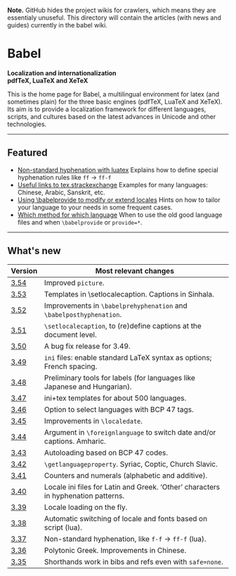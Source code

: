 
**Note.** GitHub hides the project wikis for crawlers, which means they are
essentialy unuseful. This directory will contain the articles (with
news and guides) currently in the babel wiki.
# Babel

**Localization and internationalization**<br/>
**pdfTeX, LuaTeX and XeTeX**

This is the home page for Babel, a multilingual environment for latex (and sometimes plain) for the three basic engines (pdfTeX, LuaTeX and XeTeX). Its aim is to provide a localization framework for different languages, scripts, and cultures based on the latest advances in Unicode and other technologies.

-----------------------

## Featured 

* [Non-standard hyphenation with   luatex](non-standard-hyphenation-with-luatex.md)
  Explains how to define special hyphenation rules like `ff` → `ff-f`
* [Useful links to   tex.strackexchange](useful-links-to-tex.stackexchange.md)
  Examples for many languages: Chinese, Arabic, Sanskrit, etc.
* [Using \babelprovide to modify or extend locales](using-babelprovide-to-modify-or-extend-locales.md)
  Hints on how to tailor your language to your needs in some frequent cases.
* [Which method for which language](which-method-for-which-language.md)
  When to use the old good language files and when `\babelprovide` or `provide=*`.

---------------------------

## What's new 

| Version | Most relevant changes
| --- | --- |
| [3.54](whats-new-in-babel-3.54.md) | Improved `picture`. |
| [3.53](whats-new-in-babel-3.53.md) | Templates in \setlocalecaption. Captions in Sinhala. |
| [3.52](whats-new-in-babel-3.52.md) | Improvements in `\babelprehyphenation` and `\babelposthyphenation`. |
| [3.51](whats-new-in-babel-3.51.md) | `\setlocalecaption`, to (re)define captions at the document level. |
| [3.50](whats-new-in-babel-3.50.md) | A bug fix release for 3.49. |
| [3.49](whats-new-in-babel-3.49.md) | `ini` files: enable standard LaTeX syntax as options; French spacing. |
| [3.48](whats-new-in-babel-3.48.md) | Preliminary tools for labels (for languages like Japanese and Hungarian). |
| [3.47](whats-new-in-babel-3.47.md) | ini+tex templates for about 500 languages.  |
| [3.46](whats-new-in-babel-3.46.md) | Option to select languages with BCP 47 tags. |
| [3.45](whats-new-in-babel-3.45.md) | Improvements in `\localedate`. |
| [3.44](whats-new-in-babel-3.44.md) | Argument in `\foreignlanguage` to switch date and/or captions. Amharic. |
| [3.43](whats-new-in-babel-3.43.md) | Autoloading based on BCP 47 codes. |
| [3.42](whats-new-in-babel-3.42.md) | `\getlanguageproperty`. Syriac, Coptic, Church Slavic. |
| [3.41](whats-new-in-babel-3.41.md) | Counters and numerals (alphabetic and additive). |
| [3.40](whats-new-in-babel-3.40.md) | Locale ini files for Latin and Greek. ‘Other’ characters in hyphenation patterns. |
| [3.39](whats-new-in-babel-3.39.md) | Locale loading on the fly. |
| [3.38](whats-new-in-babel-3.38.md) | Automatic switching of locale and fonts based on script (lua). |
| [3.37](whats-new-in-babel-3.37.md) | Non-standard hyphenation, like `f-f` → `ff-f` (lua). |
| [3.36](whats-new-in-babel-3.36.md) | Polytonic Greek. Improvements in Chinese. |
| [3.35](whats-new-in-babel-3.35.md) | Shorthands work in bibs and refs even with `safe=none`. |
